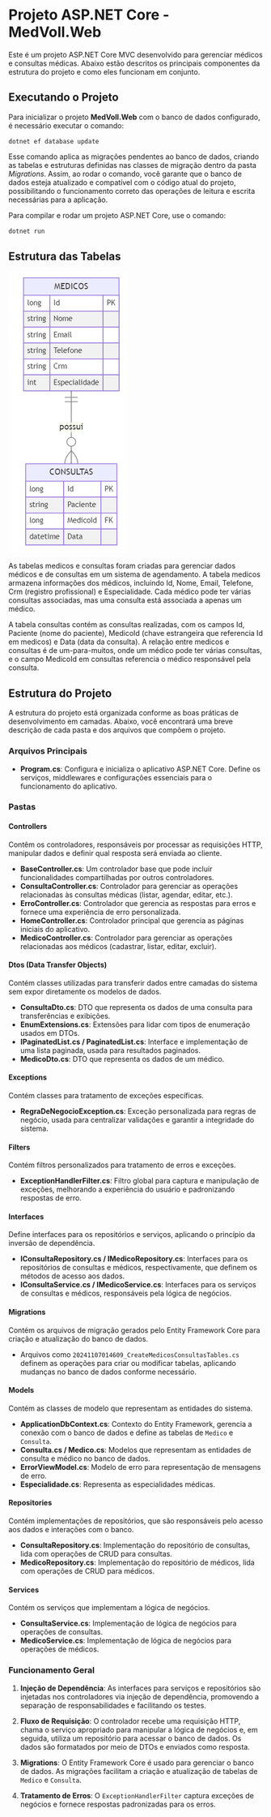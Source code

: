 # Projeto ASP.NET Core - MedVoll.Web

Este é um projeto ASP.NET Core MVC desenvolvido para gerenciar médicos e consultas médicas. Abaixo estão descritos os principais componentes da estrutura do projeto e como eles funcionam em conjunto.

## Executando o Projeto

Para inicializar o projeto **MedVoll.Web** com o banco de dados configurado, é necessário executar o comando:

```
dotnet ef database update
```

Esse comando aplica as migrações pendentes ao banco de dados, criando as tabelas e estruturas definidas nas classes de migração dentro da pasta *Migrations*. Assim, ao rodar o comando, você garante que o banco de dados esteja atualizado e compatível com o código atual do projeto, possibilitando o funcionamento correto das operações de leitura e escrita necessárias para a aplicação.

Para compilar e rodar um projeto ASP.NET Core, use o comando:

```bash
dotnet run
```

## Estrutura das Tabelas

![alt text](docs/er.png)

As tabelas medicos e consultas foram criadas para gerenciar dados médicos e de consultas em um sistema de agendamento. A tabela medicos armazena informações dos médicos, incluindo Id, Nome, Email, Telefone, Crm (registro profissional) e Especialidade. Cada médico pode ter várias consultas associadas, mas uma consulta está associada a apenas um médico.

A tabela consultas contém as consultas realizadas, com os campos Id, Paciente (nome do paciente), MedicoId (chave estrangeira que referencia Id em medicos) e Data (data da consulta). A relação entre medicos e consultas é de um-para-muitos, onde um médico pode ter várias consultas, e o campo MedicoId em consultas referencia o médico responsável pela consulta.

## Estrutura do Projeto

A estrutura do projeto está organizada conforme as boas práticas de desenvolvimento em camadas. Abaixo, você encontrará uma breve descrição de cada pasta e dos arquivos que compõem o projeto.

### Arquivos Principais

- **Program.cs**: Configura e inicializa o aplicativo ASP.NET Core. Define os serviços, middlewares e configurações essenciais para o funcionamento do aplicativo.

### Pastas

#### Controllers

Contêm os controladores, responsáveis por processar as requisições HTTP, manipular dados e definir qual resposta será enviada ao cliente.

- **BaseController.cs**: Um controlador base que pode incluir funcionalidades compartilhadas por outros controladores.
- **ConsultaController.cs**: Controlador para gerenciar as operações relacionadas às consultas médicas (listar, agendar, editar, etc.).
- **ErroController.cs**: Controlador que gerencia as respostas para erros e fornece uma experiência de erro personalizada.
- **HomeController.cs**: Controlador principal que gerencia as páginas iniciais do aplicativo.
- **MedicoController.cs**: Controlador para gerenciar as operações relacionadas aos médicos (cadastrar, listar, editar, excluir).

#### Dtos (Data Transfer Objects)

Contém classes utilizadas para transferir dados entre camadas do sistema sem expor diretamente os modelos de dados.

- **ConsultaDto.cs**: DTO que representa os dados de uma consulta para transferências e exibições.
- **EnumExtensions.cs**: Extensões para lidar com tipos de enumeração usados em DTOs.
- **IPaginatedList.cs / PaginatedList.cs**: Interface e implementação de uma lista paginada, usada para resultados paginados.
- **MedicoDto.cs**: DTO que representa os dados de um médico.

#### Exceptions

Contém classes para tratamento de exceções específicas.

- **RegraDeNegocioException.cs**: Exceção personalizada para regras de negócio, usada para centralizar validações e garantir a integridade do sistema.

#### Filters

Contém filtros personalizados para tratamento de erros e exceções.

- **ExceptionHandlerFilter.cs**: Filtro global para captura e manipulação de exceções, melhorando a experiência do usuário e padronizando respostas de erro.

#### Interfaces

Define interfaces para os repositórios e serviços, aplicando o princípio da inversão de dependência.

- **IConsultaRepository.cs / IMedicoRepository.cs**: Interfaces para os repositórios de consultas e médicos, respectivamente, que definem os métodos de acesso aos dados.
- **IConsultaService.cs / IMedicoService.cs**: Interfaces para os serviços de consultas e médicos, responsáveis pela lógica de negócios.

#### Migrations

Contém os arquivos de migração gerados pelo Entity Framework Core para criação e atualização do banco de dados.

- Arquivos como `20241107014609_CreateMedicosConsultasTables.cs` definem as operações para criar ou modificar tabelas, aplicando mudanças no banco de dados conforme necessário.

#### Models

Contém as classes de modelo que representam as entidades do sistema.

- **ApplicationDbContext.cs**: Contexto do Entity Framework, gerencia a conexão com o banco de dados e define as tabelas de `Medico` e `Consulta`.
- **Consulta.cs / Medico.cs**: Modelos que representam as entidades de consulta e médico no banco de dados.
- **ErrorViewModel.cs**: Modelo de erro para representação de mensagens de erro.
- **Especialidade.cs**: Representa as especialidades médicas.

#### Repositories

Contém implementações de repositórios, que são responsáveis pelo acesso aos dados e interações com o banco.

- **ConsultaRepository.cs**: Implementação do repositório de consultas, lida com operações de CRUD para consultas.
- **MedicoRepository.cs**: Implementação do repositório de médicos, lida com operações de CRUD para médicos.

#### Services

Contém os serviços que implementam a lógica de negócios.

- **ConsultaService.cs**: Implementação de lógica de negócios para operações de consultas.
- **MedicoService.cs**: Implementação de lógica de negócios para operações de médicos.

### Funcionamento Geral

1. **Injeção de Dependência**: As interfaces para serviços e repositórios são injetadas nos controladores via injeção de dependência, promovendo a separação de responsabilidades e facilitando os testes.

2. **Fluxo de Requisição**: O controlador recebe uma requisição HTTP, chama o serviço apropriado para manipular a lógica de negócios e, em seguida, utiliza um repositório para acessar o banco de dados. Os dados são formatados por meio de DTOs e enviados como resposta.

3. **Migrations**: O Entity Framework Core é usado para gerenciar o banco de dados. As migrações facilitam a criação e atualização de tabelas de `Medico` e `Consulta`.

4. **Tratamento de Erros**: O `ExceptionHandlerFilter` captura exceções de negócios e fornece respostas padronizadas para os erros.
